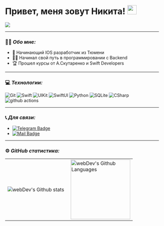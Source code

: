 # Привет, меня зовут Никита! <img src="https://media.giphy.com/media/3o7TKMt1VVNkHV2PaE/giphy.gif" width="30px">

<img src="https://media.giphy.com/media/qgQUggAC3Pfv687qPC/giphy.gif">

---

### :man_technologist: *Обо мне:*

- 🛫 Начинающий IOS разработчик из Тюмени
- 🏋️‍♂️ Начинал свой путь в программировании с Backend
- 🏆 Прошел курсы от А.Скутаренко и Swift Developers

---

### 💻 *Технологии:*

<p>
  <img alt="Git" src="https://img.shields.io/badge/-Git-45b8d8?style=Git-square&logo=react&logoColor=white" />
  <img alt="Swift" src="https://img.shields.io/badge/-Swift-FF8C00?style=Swift-square&logo=Swift&logoColor=white" /> 
  <img alt="UIKit" src="https://img.shields.io/badge/-UIKit-FFFFFF?style=UIKit-square&logo=UIKit&logoColor=4169E1" />
  <img alt="SwiftUI" src="https://img.shields.io/badge/-SwiftUI-4169E1?style=flat-square&logo=SwiftUI&logoColor=white" />
  <img alt="Python" src="https://img.shields.io/badge/-Python-FFFFFF?style=Python-square&logo=Python&logoColor=4169E1" />
  <img alt="SQLite" src="https://img.shields.io/badge/-SQLite-00BFFF?style=SQLite-square&logo=SQLite&logoColor=white" />
  <img alt="CSharp" src="https://img.shields.io/badge/-CSharp-6A5ACD?style=CSharp-square&logo=CSharp&logoColor=white" />
  <img alt="github actions" src="https://img.shields.io/badge/-Github_Actions-2088FF?style=flat-square&logo=github-actions&logoColor=white" />
</p>


---

### 📞 *Для связи:*

- [![Telegram Badge](https://img.shields.io/badge/-Telegram-blue?style=flat&logo=Telegram&logoColor=white)](https://t.me/nik_repin) 
- [![Mail Badge](https://img.shields.io/badge/-Mail-red?style=flat&logo=Mail&logoColor=white)](mailto:nik.repin.86@yandex.ru)

---
### ⚙️ *GitHub статистика:*

<table>
  <tr>
    <td>
      <img align="left" src="http://github-readme-streak-stats.herokuapp.com?user=nikitarepin&theme=dark&background=000000" alt="webDev's Github stats" />
    </td>
    <td>
      <img height="195px" align="right" alt="webDev's Github Languages" src="https://github-readme-stats-sigma-five.vercel.app/api/top-langs/?username=nikitarepin&layout=compact&theme=vision-friendly-dark" />
    </td>
  </tr>
</table>
